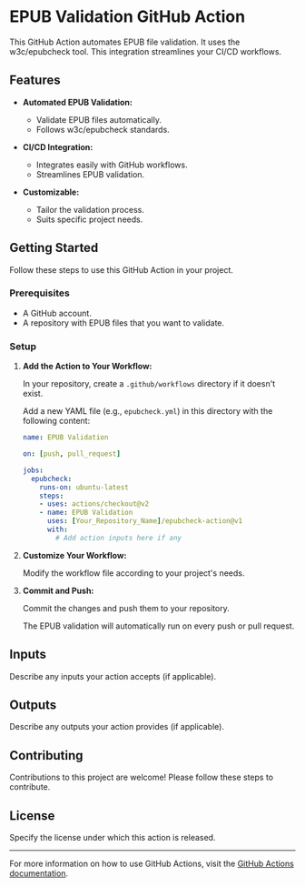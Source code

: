 # EPUB Validation GitHub Action

This GitHub Action automates EPUB file validation.
It uses the w3c/epubcheck tool. 
This integration streamlines your CI/CD workflows.

## Features

- **Automated EPUB Validation:**
  - Validate EPUB files automatically.
  - Follows w3c/epubcheck standards.

- **CI/CD Integration:**
  - Integrates easily with GitHub workflows.
  - Streamlines EPUB validation.

- **Customizable:**
  - Tailor the validation process.
  - Suits specific project needs.

## Getting Started

Follow these steps to use this GitHub Action in your project.

### Prerequisites

- A GitHub account.
- A repository with EPUB files that you want to validate.

### Setup

1. **Add the Action to Your Workflow:**

   In your repository, create a `.github/workflows` directory if it doesn't exist.

   Add a new YAML file (e.g., `epubcheck.yml`) in this directory with the following content:

   ```yaml
   name: EPUB Validation

   on: [push, pull_request]

   jobs:
     epubcheck:
       runs-on: ubuntu-latest
       steps:
       - uses: actions/checkout@v2
       - name: EPUB Validation
         uses: [Your_Repository_Name]/epubcheck-action@v1
         with:
           # Add action inputs here if any
   ```

2. **Customize Your Workflow:**

   Modify the workflow file according to your project's needs.

3. **Commit and Push:**

   Commit the changes and push them to your repository.

   The EPUB validation will automatically run on every push or pull request.

## Inputs

Describe any inputs your action accepts (if applicable).

## Outputs

Describe any outputs your action provides (if applicable).

## Contributing

Contributions to this project are welcome! Please follow these steps to contribute.

## License

Specify the license under which this action is released.

---

For more information on how to use GitHub Actions, visit the [GitHub Actions documentation](https://help.github.com/en/actions).